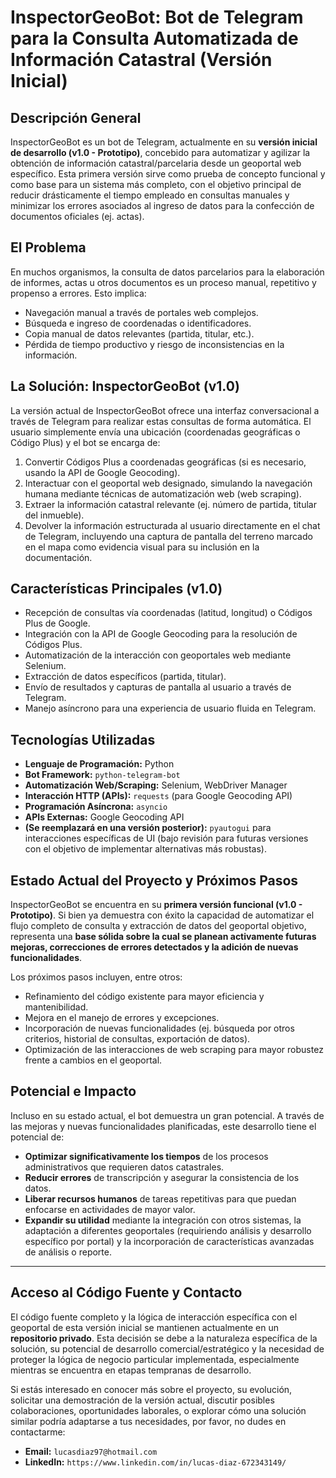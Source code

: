 # InspectorGeoBot: Bot de Telegram para la Consulta Automatizada de Información Catastral (Versión Inicial)

## Descripción General
InspectorGeoBot es un bot de Telegram, actualmente en su **versión inicial de desarrollo (v1.0 - Prototipo)**, concebido para automatizar y agilizar la obtención de información catastral/parcelaria desde un geoportal web específico. Esta primera versión sirve como prueba de concepto funcional y como base para un sistema más completo, con el objetivo principal de reducir drásticamente el tiempo empleado en consultas manuales y minimizar los errores asociados al ingreso de datos para la confección de documentos oficiales (ej. actas).

## El Problema
En muchos organismos, la consulta de datos parcelarios para la elaboración de informes, actas u otros documentos es un proceso manual, repetitivo y propenso a errores. Esto implica:
* Navegación manual a través de portales web complejos.
* Búsqueda e ingreso de coordenadas o identificadores.
* Copia manual de datos relevantes (partida, titular, etc.).
* Pérdida de tiempo productivo y riesgo de inconsistencias en la información.

## La Solución: InspectorGeoBot (v1.0)
La versión actual de InspectorGeoBot ofrece una interfaz conversacional a través de Telegram para realizar estas consultas de forma automática. El usuario simplemente envía una ubicación (coordenadas geográficas o Código Plus) y el bot se encarga de:
1.  Convertir Códigos Plus a coordenadas geográficas (si es necesario, usando la API de Google Geocoding).
2.  Interactuar con el geoportal web designado, simulando la navegación humana mediante técnicas de automatización web (web scraping).
3.  Extraer la información catastral relevante (ej. número de partida, titular del inmueble).
4.  Devolver la información estructurada al usuario directamente en el chat de Telegram, incluyendo una captura de pantalla del terreno marcado en el mapa como evidencia visual para su inclusión en la documentación.

## Características Principales (v1.0)
* Recepción de consultas vía coordenadas (latitud, longitud) o Códigos Plus de Google.
* Integración con la API de Google Geocoding para la resolución de Códigos Plus.
* Automatización de la interacción con geoportales web mediante Selenium.
* Extracción de datos específicos (partida, titular).
* Envío de resultados y capturas de pantalla al usuario a través de Telegram.
* Manejo asíncrono para una experiencia de usuario fluida en Telegram.

## Tecnologías Utilizadas
* **Lenguaje de Programación:** Python
* **Bot Framework:** `python-telegram-bot`
* **Automatización Web/Scraping:** Selenium, WebDriver Manager
* **Interacción HTTP (APIs):** `requests` (para Google Geocoding API)
* **Programación Asíncrona:** `asyncio`
* **APIs Externas:** Google Geocoding API
* **(Se reemplazará en una versión posterior):** `pyautogui` para interacciones específicas de UI (bajo revisión para futuras versiones con el objetivo de implementar alternativas más robustas).

## Estado Actual del Proyecto y Próximos Pasos
InspectorGeoBot se encuentra en su **primera versión funcional (v1.0 - Prototipo)**. Si bien ya demuestra con éxito la capacidad de automatizar el flujo completo de consulta y extracción de datos del geoportal objetivo, representa una **base sólida sobre la cual se planean activamente futuras mejoras, correcciones de errores detectados y la adición de nuevas funcionalidades**.

Los próximos pasos incluyen, entre otros:
* Refinamiento del código existente para mayor eficiencia y mantenibilidad.
* Mejora en el manejo de errores y excepciones.
* Incorporación de nuevas funcionalidades (ej. búsqueda por otros criterios, historial de consultas, exportación de datos).
* Optimización de las interacciones de web scraping para mayor robustez frente a cambios en el geoportal.

## Potencial e Impacto
Incluso en su estado actual, el bot demuestra un gran potencial. A través de las mejoras y nuevas funcionalidades planificadas, este desarrollo tiene el potencial de:
* **Optimizar significativamente los tiempos** de los procesos administrativos que requieren datos catastrales.
* **Reducir errores** de transcripción y asegurar la consistencia de los datos.
* **Liberar recursos humanos** de tareas repetitivas para que puedan enfocarse en actividades de mayor valor.
* **Expandir su utilidad** mediante la integración con otros sistemas, la adaptación a diferentes geoportales (requiriendo análisis y desarrollo específico por portal) y la incorporación de características avanzadas de análisis o reporte.

---

## Acceso al Código Fuente y Contacto
El código fuente completo y la lógica de interacción específica con el geoportal de esta versión inicial se mantienen actualmente en un **repositorio privado**. Esta decisión se debe a la naturaleza específica de la solución, su potencial de desarrollo comercial/estratégico y la necesidad de proteger la lógica de negocio particular implementada, especialmente mientras se encuentra en etapas tempranas de desarrollo.

Si estás interesado en conocer más sobre el proyecto, su evolución, solicitar una demostración de la versión actual, discutir posibles colaboraciones, oportunidades laborales, o explorar cómo una solución similar podría adaptarse a tus necesidades, por favor, no dudes en contactarme:

* **Email:** `lucasdiaz97@hotmail.com`
* **LinkedIn:** `https://www.linkedin.com/in/lucas-diaz-672343149/`


